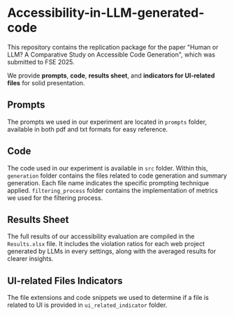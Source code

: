 # Accessibility-in-LLM-generated-code

This repository contains the replication package for the paper "Human or LLM? A Comparative Study on Accessible Code Generation", which was submitted to FSE 2025.

We provide **prompts**, **code**, **results sheet**, and **indicators for UI-related files** for solid presentation.


## Prompts
The prompts we used in our experiment are located in `prompts` folder, available in both pdf and txt formats for easy reference.

## Code
The code used in our experiment is available in `src` folder. Within this, `generation` folder contains the files related to code generation and summary generation. Each file name indicates the specific prompting technique applied. `filtering_process` folder contains the implementation of metrics we used for the filtering process. 

## Results Sheet
The full results of our accessibility evaluation are compiled in the `Results.xlsx` file. It includes the violation ratios for each web project generated by LLMs in every settings, along with the averaged results for clearer insights.

## UI-related Files Indicators
The file extensions and code snippets we used to determine if a file is related to UI is provided in `ui_related_indicator` folder.
